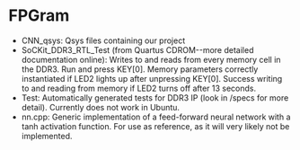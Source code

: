 <h1>FPGram</h1>

<ul>
<li>CNN_qsys: Qsys files containing our project</li>
<li>SoCKit_DDR3_RTL_Test (from Quartus CDROM--more detailed documentation online):  Writes to and reads from every memory cell in the DDR3. Run and press KEY[0]. Memory parameters correctly instantiated if LED2 lights up after unpressing KEY[0]. Success writing to and reading from memory if LED2 turns off after 13 seconds.</li>
<li>Test: Automatically generated tests for DDR3 IP (look in /specs for more detail).  Currently does not work in Ubuntu.</li>
<li>nn.cpp: Generic implementation of a feed-forward neural network with a tanh activation function. For use as reference, as it will very likely not be implemented.</li>
</ul>

